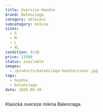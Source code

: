 ```yaml
---
title: Oversize Hoodie
brand: Balenciaga
category: obleceni
subcategory: mikina
sizes:
  - S
  - M
  - L
  - XL
condition: 9/10
price: 13500
status: available
images:
  - /products/balenciaga-hoodie/cover.jpg
tags:
  - hoodie
  - balenciaga
date: 2025-09-30
---
```

Klasická oversize mikina Balenciaga.
